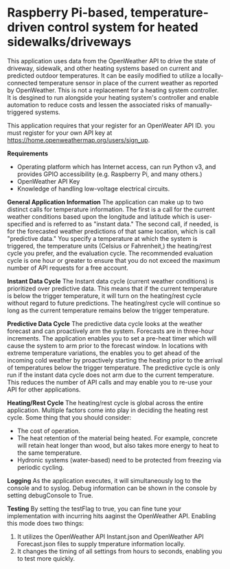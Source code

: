 # Raspberry Pi-based, temperature-driven control system for heated sidewalks/driveways
This application uses data from the OpenWeather API to drive the state of driveway, sidewalk, and other heating systems based on current and predicted outdoor temperatures. It can be easily modified to utilize a locally-connected temperature sensor in place of the current weather as reported by OpenWeather. This is not a replacement for a heating system controller. It is desgined to run alongside your heating system's controller and enable automation to reduce costs and lessen the associated risks of manually-triggered systems. 

This application requires that your register for an OpenWeater API ID. you must register for your own API key at https://home.openweathermap.org/users/sign_up. 

**Requirements**
- Operating platform which has Internet access, can run Python v3, and provides GPIO accessibility (e.g. Raspberry Pi, and many others.)
- OpenWeather API Key
- Knowledge of handling low-voltage electrical circuits.

**General Application Information**
The application can make up to two distinct calls for temperature information. The first is a call for the current weather conditions based upon the longitude and latitude which is user-specified and is referred to as "instant data." The second call, if needed, is for the forecasted weather predictions of that same location, which is call "predictive data." You specify a temperature at which the system is triggered, the temperature units (Celsius or Fahrenheit,) the heating/rest cycle you prefer, and the evaluation cycle. The recommended evaluation cycle is one hour or greater to ensure that you do not exceed the maximum number of API requests for a free account. 

**Instant Data Cycle**
The Instant data cycle (current weather conditions) is prioritized over predictive data. This means that if the current temperature is below the trigger temperature, it will turn on the heating/rest cycle without regard to future predictions. The heating/rest cycle will continue so long as the current temperature remains below the trigger temperature.

**Predictive Data Cycle**
The predictive data cycle looks at the weather forecast and can proactively arm the system. Forecasts are in three-hour increments. The application enables you to set a pre-heat timer which will cause the system to arm prior to the forecast window. In locations with extreme temperature variations, the enables you to get ahead of the incoming cold weather by proactively starting the heating prior to the arrival of temperatures below the trigger temperature. The predictive cycle is only run if the instant data cycle does not arm due to the current temperature. This reduces the number of API calls and may enable you to re-use your API for other applications. 

**Heating/Rest Cycle**
The heating/rest cycle is global across the entire application. Multiple factors come into play in deciding the heating rest cycle. Some thing that you should consider:
  - The cost of operation.
  - The heat retention of the material being heated. For example, concrete will retain heat longer than wood, but also takes more energy to heat to the same temperature. 
  - Hydronic systems (water-based) need to be protected from freezing via periodic cycling. 
  
**Logging**
As the application executes, it will simultaneously log to the console and to syslog. Debug information can be shown in the console by setting debugConsole to True. 

**Testing**
By setting the testFlag to true, you can fine tune your implementation with incurring hits aaginst the OpenWeather API. Enabling this mode does two things:
  1. It utilizes the OpenWeather API Instant.json and OpenWeather API Forecast.json files to supply tmperature information locally. 
  2. It changes the timing of all settings from hours to seconds, enabling you to test more quickly.
  
  
